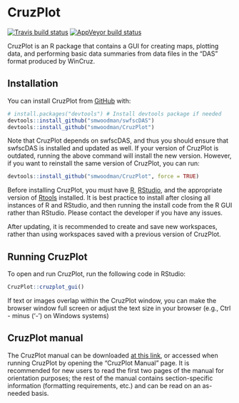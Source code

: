 
<!-- README.md is generated from README.Rmd. Please edit that file -->

# CruzPlot

<!-- badges: start -->

[![Travis build
status](https://travis-ci.com/smwoodman/CruzPlot.svg?branch=master)](https://travis-ci.com/smwoodman/CruzPlot)
[![AppVeyor build
status](https://ci.appveyor.com/api/projects/status/github/smwoodman/CruzPlot?branch=master&svg=true)](https://ci.appveyor.com/project/smwoodman/CruzPlot)
<!-- badges: end -->

CruzPlot is an R package that contains a GUI for creating maps, plotting
data, and performing basic data summaries from data files in the “DAS”
format produced by WinCruz.

## Installation

You can install CruzPlot from [GitHub](https://github.com/) with:

``` r
# install.packages("devtools") # Install devtools package if needed
devtools::install_github("smwoodman/swfscDAS")
devtools::install_github("smwoodman/CruzPlot")
```

Note that CruzPlot depends on swfscDAS, and thus you should ensure that
swfscDAS is installed and updated as well. If your version of CruzPlot
is outdated, running the above command will install the new version.
However, if you want to reinstall the same version of CruzPlot, you can
run:

``` r
devtools::install_github("smwoodman/CruzPlot", force = TRUE)
```

Before installing CruzPlot, you must have
[R](https://www.r-project.org/),
[RStudio](https://rstudio.com/products/rstudio/download/#download), and
the appropriate version of
[Rtools](https://cran.r-project.org/bin/windows/Rtools/) installed. It
is best practice to install after closing all instances of R and
RStudio, and then running the install code from the R GUI rather than
RStudio. Please contact the developer if you have any issues.

After updating, it is recommended to create and save new workspaces,
rather than using workspaces saved with a previous version of CruzPlot.

## Running CruzPlot

To open and run CruzPlot, run the following code in RStudio:

``` r
CruzPlot::cruzplot_gui()
```

If text or images overlap within the CruzPlot window, you can make the
browser window full screen or adjust the text size in your browser
(e.g., Ctrl - minus (‘-’) on Windows systems)

## CruzPlot manual

The CruzPlot manual can be downloaded [at this
link](https://github.com/smwoodman/CruzPlot/blob/master/inst/shiny/www/CruzPlot_Manual_app.pdf),
or accessed when running CruzPlot by opening the “CruzPlot Manual” page.
It is recommended for new users to read the first two pages of the
manual for orientation purposes; the rest of the manual contains
section-specific information (formatting requirements, etc.) and can be
read on an as-needed basis.
